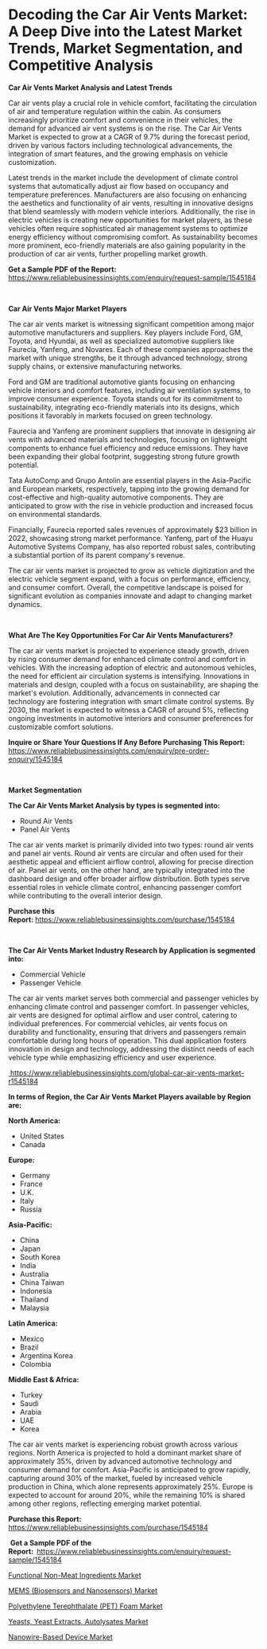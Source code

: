 <p><h1>Decoding the Car Air Vents Market: A Deep Dive into the Latest Market Trends, Market Segmentation, and Competitive Analysis</h1></p><p><strong>Car Air Vents Market Analysis and Latest Trends</strong></p>
<p><p>Car air vents play a crucial role in vehicle comfort, facilitating the circulation of air and temperature regulation within the cabin. As consumers increasingly prioritize comfort and convenience in their vehicles, the demand for advanced air vent systems is on the rise. The Car Air Vents Market is expected to grow at a CAGR of 9.7% during the forecast period, driven by various factors including technological advancements, the integration of smart features, and the growing emphasis on vehicle customization. </p><p>Latest trends in the market include the development of climate control systems that automatically adjust air flow based on occupancy and temperature preferences. Manufacturers are also focusing on enhancing the aesthetics and functionality of air vents, resulting in innovative designs that blend seamlessly with modern vehicle interiors. Additionally, the rise in electric vehicles is creating new opportunities for market players, as these vehicles often require sophisticated air management systems to optimize energy efficiency without compromising comfort. As sustainability becomes more prominent, eco-friendly materials are also gaining popularity in the production of car air vents, further propelling market growth.</p></p>
<p><strong>Get a Sample PDF of the Report:&nbsp;</strong> <a href="https://www.reliablebusinessinsights.com/enquiry/request-sample/1545184?utm_campaign=3547&utm_medium=2&utm_source=Github&utm_content=ia&utm_term=30032025&utm_id=car-air-vents">https://www.reliablebusinessinsights.com/enquiry/request-sample/1545184</a></p>
<p>&nbsp;</p>
<p><strong>Car Air Vents Major Market Players</strong></p>
<p><p>The car air vents market is witnessing significant competition among major automotive manufacturers and suppliers. Key players include Ford, GM, Toyota, and Hyundai, as well as specialized automotive suppliers like Faurecia, Yanfeng, and Novares. Each of these companies approaches the market with unique strengths, be it through advanced technology, strong supply chains, or extensive manufacturing networks.</p><p>Ford and GM are traditional automotive giants focusing on enhancing vehicle interiors and comfort features, including air ventilation systems, to improve consumer experience. Toyota stands out for its commitment to sustainability, integrating eco-friendly materials into its designs, which positions it favorably in markets focused on green technology.</p><p>Faurecia and Yanfeng are prominent suppliers that innovate in designing air vents with advanced materials and technologies, focusing on lightweight components to enhance fuel efficiency and reduce emissions. They have been expanding their global footprint, suggesting strong future growth potential.</p><p>Tata AutoComp and Grupo Antolin are essential players in the Asia-Pacific and European markets, respectively, tapping into the growing demand for cost-effective and high-quality automotive components. They are anticipated to grow with the rise in vehicle production and increased focus on environmental standards.</p><p>Financially, Faurecia reported sales revenues of approximately $23 billion in 2022, showcasing strong market performance. Yanfeng, part of the Huayu Automotive Systems Company, has also reported robust sales, contributing a substantial portion of its parent company's revenue.</p><p>The car air vents market is projected to grow as vehicle digitization and the electric vehicle segment expand, with a focus on performance, efficiency, and consumer comfort. Overall, the competitive landscape is poised for significant evolution as companies innovate and adapt to changing market dynamics.</p></p>
<p>&nbsp;</p>
<p><strong>What Are The Key Opportunities For Car Air Vents Manufacturers?</strong></p>
<p><p>The car air vents market is projected to experience steady growth, driven by rising consumer demand for enhanced climate control and comfort in vehicles. With the increasing adoption of electric and autonomous vehicles, the need for efficient air circulation systems is intensifying. Innovations in materials and design, coupled with a focus on sustainability, are shaping the market's evolution. Additionally, advancements in connected car technology are fostering integration with smart climate control systems. By 2030, the market is expected to witness a CAGR of around 5%, reflecting ongoing investments in automotive interiors and consumer preferences for customizable comfort solutions.</p></p>
<p><strong>Inquire or Share Your Questions If Any Before Purchasing This Report:</strong> <a href="https://www.reliablebusinessinsights.com/enquiry/pre-order-enquiry/1545184?utm_campaign=3547&utm_medium=2&utm_source=Github&utm_content=ia&utm_term=30032025&utm_id=car-air-vents">https://www.reliablebusinessinsights.com/enquiry/pre-order-enquiry/1545184</a></p>
<p>&nbsp;</p>
<p><strong>Market Segmentation</strong></p>
<p><strong>The Car Air Vents Market Analysis by types is segmented into:</strong></p>
<p><ul><li>Round Air Vents</li><li>Panel Air Vents</li></ul></p>
<p><p>The car air vents market is primarily divided into two types: round air vents and panel air vents. Round air vents are circular and often used for their aesthetic appeal and efficient airflow control, allowing for precise direction of air. Panel air vents, on the other hand, are typically integrated into the dashboard design and offer broader airflow distribution. Both types serve essential roles in vehicle climate control, enhancing passenger comfort while contributing to the overall interior design.</p></p>
<p><strong>Purchase this Report:&nbsp;</strong><a href="https://www.reliablebusinessinsights.com/purchase/1545184?utm_campaign=3547&utm_medium=2&utm_source=Github&utm_content=ia&utm_term=30032025&utm_id=car-air-vents">https://www.reliablebusinessinsights.com/purchase/1545184</a></p>
<p>&nbsp;</p>
<p><strong>The Car Air Vents Market Industry Research by Application is segmented into:</strong></p>
<p><ul><li>Commercial Vehicle</li><li>Passenger Vehicle</li></ul></p>
<p><p>The car air vents market serves both commercial and passenger vehicles by enhancing climate control and passenger comfort. In passenger vehicles, air vents are designed for optimal airflow and user control, catering to individual preferences. For commercial vehicles, air vents focus on durability and functionality, ensuring that drivers and passengers remain comfortable during long hours of operation. This dual application fosters innovation in design and technology, addressing the distinct needs of each vehicle type while emphasizing efficiency and user experience.</p></p>
<p><a href="https://www.reliablebusinessinsights.com/global-car-air-vents-market-r1545184?utm_campaign=3547&utm_medium=2&utm_source=Github&utm_content=ia&utm_term=30032025&utm_id=car-air-vents">&nbsp;https://www.reliablebusinessinsights.com/global-car-air-vents-market-r1545184</a></p>
<p><strong>In terms of Region, the Car Air Vents Market Players available by Region are:</strong></p>
<p>
    <p> <strong> North America: </strong>
        <ul>
            <li>United States</li>
            <li>Canada</li>
        </ul>
        </p> 
    <p> <strong> Europe: </strong>
        <ul>
            <li>Germany</li>
            <li>France</li>
            <li>U.K.</li>
            <li>Italy</li>
            <li>Russia</li>
        </ul>
        </p> 
    <p> <strong> Asia-Pacific: </strong>
        <ul>
            <li>China</li>
            <li>Japan</li>
            <li>South Korea</li>
            <li>India</li>
            <li>Australia</li>
            <li>China Taiwan</li>
            <li>Indonesia</li>
            <li>Thailand</li>
            <li>Malaysia</li>
        </ul>
        </p> 
    <p> <strong> Latin America: </strong>
        <ul>
            <li>Mexico</li>
            <li>Brazil</li>
            <li>Argentina Korea</li>
            <li>Colombia</li>
        </ul>
        </p> 
    <p> <strong> Middle East & Africa: </strong>
        <ul>
            <li>Turkey</li>
            <li>Saudi</li>
            <li>Arabia</li>
            <li>UAE</li>
            <li>Korea</li>
        </ul>
    </p>
    </p>
<p><p>The car air vents market is experiencing robust growth across various regions. North America is projected to hold a dominant market share of approximately 35%, driven by advanced automotive technology and consumer demand for comfort. Asia-Pacific is anticipated to grow rapidly, capturing around 30% of the market, fueled by increased vehicle production in China, which alone represents approximately 25%. Europe is expected to account for around 20%, while the remaining 10% is shared among other regions, reflecting emerging market potential.</p></p>
<p><strong>Purchase this Report: </strong><a href="https://www.reliablebusinessinsights.com/purchase/1545184?utm_campaign=3547&utm_medium=2&utm_source=Github&utm_content=ia&utm_term=30032025&utm_id=car-air-vents">https://www.reliablebusinessinsights.com/purchase/1545184</a></p>
<p>&nbsp;<strong>Get a Sample PDF of the Report:&nbsp;&nbsp;</strong><a href="https://www.reliablebusinessinsights.com/enquiry/request-sample/1545184?utm_campaign=3547&utm_medium=2&utm_source=Github&utm_content=ia&utm_term=30032025&utm_id=car-air-vents">https://www.reliablebusinessinsights.com/enquiry/request-sample/1545184</a></p>
<p><strong></strong></p>
<p><p><a href="https://www.linkedin.com/pulse/analyzing-functional-non-meat-ingredients-market-worth-4kzcc?utm_campaign=3547&utm_medium=2&utm_source=Github&utm_content=ia&utm_term=30032025&utm_id=car-air-vents">Functional Non-Meat Ingredients Market</a></p><p><a href="https://www.linkedin.com/pulse/mems-biosensors-nanosensors-market-analysis-report-2025-2032-lomuc?utm_campaign=3547&utm_medium=2&utm_source=Github&utm_content=ia&utm_term=30032025&utm_id=car-air-vents">MEMS (Biosensors and Nanosensors) Market</a></p><p><a href="https://www.linkedin.com/pulse/providing-both-historical-trends-future-projections-polyethylene-tmbyc?utm_campaign=3547&utm_medium=2&utm_source=Github&utm_content=ia&utm_term=30032025&utm_id=car-air-vents">Polyethylene Terephthalate (PET) Foam Market</a></p><p><a href="https://www.linkedin.com/pulse/trustworthy-market-insights-yeasts-yeast-extracts-autolysates-i8ftc?utm_campaign=3547&utm_medium=2&utm_source=Github&utm_content=ia&utm_term=30032025&utm_id=car-air-vents">Yeasts, Yeast Extracts, Autolysates Market</a></p><p><a href="https://www.linkedin.com/pulse/whats-fueling-64-growth-nanowire-based-device-market-insights-3zhfc?utm_campaign=3547&utm_medium=2&utm_source=Github&utm_content=ia&utm_term=30032025&utm_id=car-air-vents">Nanowire-Based Device Market</a></p></p>